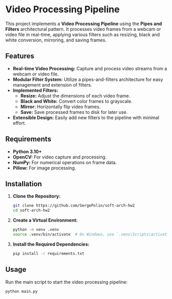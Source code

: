 # Video Processing Pipeline

This project implements a **Video Processing Pipeline** using the **Pipes and Filters** architectural pattern. It processes video frames from a webcam or video file in real-time, applying various filters such as resizing, black and white conversion, mirroring, and saving frames.

## Features

- **Real-time Video Processing:** Capture and process video streams from a webcam or video file.
- **Modular Filter System:** Utilize a pipes-and-filters architecture for easy management and extension of filters.
- **Implemented Filters:**
  - **Resize:** Adjust the dimensions of each video frame.
  - **Black and White:** Convert color frames to grayscale.
  - **Mirror:** Horizontally flip video frames.
  - **Save:** Save processed frames to disk for later use.
- **Extensible Design:** Easily add new filters to the pipeline with minimal effort.

## Requirements

- **Python 3.10+**
- **OpenCV:** For video capture and processing.
- **NumPy:** For numerical operations on frame data.
- **Pillow:** For image processing.

## Installation

1. **Clone the Repository:**

   ```bash
   git clone https://github.com/SergePolin/soft-arch-hw2
   cd soft-arch-hw2
   ```

2. **Create a Virtual Environment:**

   ```bash
   python -m venv .venv
   source .venv/bin/activate  # On Windows, use `.venv\Scripts\activate`
   ```

3. **Install the Required Dependencies:**

   ```bash
   pip install -r requirements.txt
   ```

## Usage

Run the main script to start the video processing pipeline:

```bash
python main.py
```
